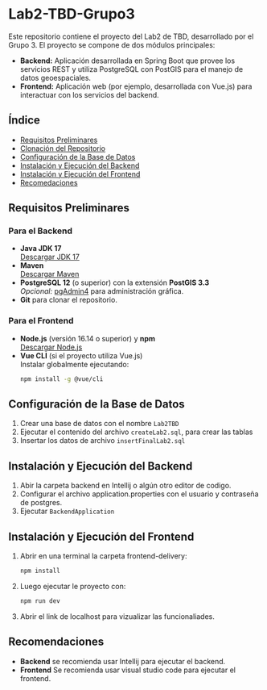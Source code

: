 # Lab2-TBD-Grupo3

Este repositorio contiene el proyecto del Lab2 de TBD, desarrollado por el Grupo 3. El proyecto se compone de dos módulos principales:

- **Backend:** Aplicación desarrollada en Spring Boot que provee los servicios REST y utiliza PostgreSQL con PostGIS para el manejo de datos geoespaciales.
- **Frontend:** Aplicación web (por ejemplo, desarrollada con Vue.js) para interactuar con los servicios del backend.

## Índice

- [Requisitos Preliminares](#requisitos-preliminares)
- [Clonación del Repositorio](#clonación-del-repositorio)
- [Configuración de la Base de Datos](#configuración-de-la-base-de-datos)
- [Instalación y Ejecución del Backend](#instalación-y-ejecución-del-backend)
- [Instalación y Ejecución del Frontend](#instalación-y-ejecución-del-frontend)
- [Recomedaciones](#recomendaciones)


## Requisitos Preliminares

### Para el Backend
- **Java JDK 17**  
  [Descargar JDK 17](https://www.oracle.com/java/technologies/javase/jdk17-archive-downloads.html)
- **Maven**  
  [Descargar Maven](https://maven.apache.org/download.cgi)
- **PostgreSQL 12** (o superior) con la extensión **PostGIS 3.3**  
  *Opcional:* [pgAdmin4](https://www.pgadmin.org/download/) para administración gráfica.
- **Git** para clonar el repositorio.

### Para el Frontend
- **Node.js** (versión 16.14 o superior) y **npm**  
  [Descargar Node.js](https://nodejs.org/)
- **Vue CLI** (si el proyecto utiliza Vue.js)  
  Instalar globalmente ejecutando:
  ```bash
  npm install -g @vue/cli

## Configuración de la Base de Datos
1. Crear una base de datos con el nombre `Lab2TBD`
2. Ejecutar el contenido del archivo `createLab2.sql`, para crear las tablas
3. Insertar los datos de archivo `insertFinalLab2.sql`

## Instalación y Ejecución del Backend
1. Abir la carpeta backend en Intellij o algún otro editor de codigo.
2. Configurar el archivo application.properties con el usuario y contraseña de postgres.
3. Ejecutar `BackendApplication`

## Instalación y Ejecución del Frontend
1. Abrir en una terminal la carpeta frontend-delivery:
   ```bash
   npm install

2. Luego ejecutar le proyecto con:
   ```bash
   npm run dev

3. Abrir el link de localhost para vizualizar las funcionaliades.

## Recomendaciones
- **Backend** se recomienda usar Intellij para ejecutar el backend.
- **Frontend** Se recomienda usar visual studio code para ejecutar el frontend.